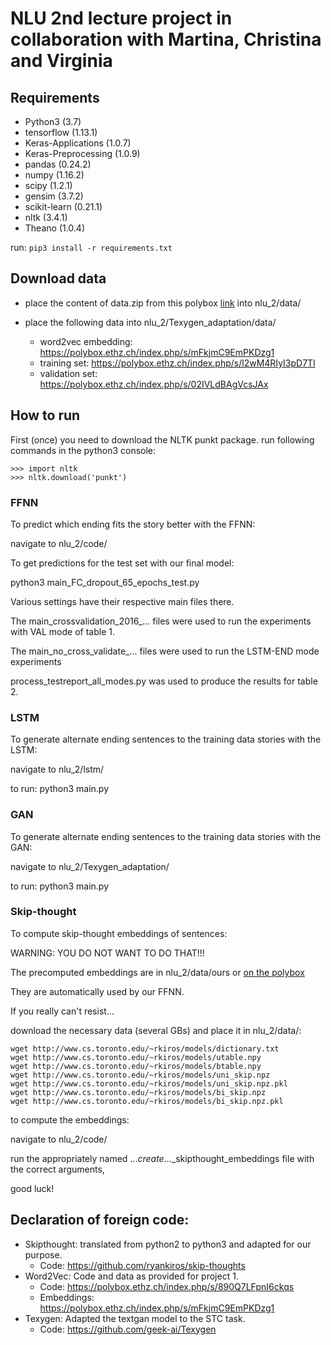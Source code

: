 # NLU 2nd lecture project in collaboration with Martina, Christina and Virginia

## Requirements
- Python3 (3.7)
- tensorflow (1.13.1)
- Keras-Applications (1.0.7)
- Keras-Preprocessing (1.0.9)
- pandas (0.24.2)
- numpy (1.16.2)
- scipy (1.2.1)
- gensim (3.7.2)
- scikit-learn (0.21.1)
- nltk (3.4.1)
- Theano (1.0.4)

run: ```pip3 install -r requirements.txt ```

## Download data

- place the content of data.zip from this polybox [link](https://polybox.ethz.ch/index.php/s/c3f5dRthmoKVOhK) into nlu_2/data/

- place the following data into nlu_2/Texygen_adaptation/data/

    - word2vec embedding: https://polybox.ethz.ch/index.php/s/mFkjmC9EmPKDzg1
    - training set: https://polybox.ethz.ch/index.php/s/l2wM4RIyI3pD7Tl
    - validation set: https://polybox.ethz.ch/index.php/s/02IVLdBAgVcsJAx

## How to run
First (once) you need to download the NLTK punkt package.
run following commands in the python3 console:
```
>>> import nltk
>>> nltk.download('punkt')
```


### FFNN
To predict which ending fits the story better with the FFNN:

navigate to nlu_2/code/

To get predictions for the test set with our final model:

python3 main_FC_dropout_65_epochs_test.py

Various settings have their respective main files there.

The main_crossvalidation_2016_... files were used to run the experiments with VAL mode of table 1.

The main_no_cross_validate_... files were used to run the LSTM-END mode experiments

process_testreport_all_modes.py was used to produce the results for table 2.

### LSTM
To generate alternate ending sentences to the training data stories with the LSTM:

navigate to nlu_2/lstm/

to run: python3 main.py
### GAN
To generate alternate ending sentences to the training data stories with the GAN:

navigate to nlu_2/Texygen_adaptation/

to run: python3 main.py
### Skip-thought
To compute skip-thought embeddings of sentences:

WARNING: YOU DO NOT WANT TO DO THAT!!!

The precomputed embeddings are in nlu_2/data/ours or [on the polybox](https://polybox.ethz.ch/index.php/s/c3f5dRthmoKVOhK)

They are automatically used by our FFNN.

If you really can't resist...

download the necessary data (several GBs) and place it in nlu_2/data/:
```
wget http://www.cs.toronto.edu/~rkiros/models/dictionary.txt
wget http://www.cs.toronto.edu/~rkiros/models/utable.npy
wget http://www.cs.toronto.edu/~rkiros/models/btable.npy
wget http://www.cs.toronto.edu/~rkiros/models/uni_skip.npz
wget http://www.cs.toronto.edu/~rkiros/models/uni_skip.npz.pkl
wget http://www.cs.toronto.edu/~rkiros/models/bi_skip.npz
wget http://www.cs.toronto.edu/~rkiros/models/bi_skip.npz.pkl
```

to compute the embeddings: 

navigate to nlu_2/code/

run the appropriately named ..._create_..._skipthought_embeddings file with the correct arguments,

good luck!

## Declaration of foreign code:
- Skipthought: translated from python2 to python3 and adapted for our purpose.
    - Code: <https://github.com/ryankiros/skip-thoughts>
- Word2Vec: Code and data as provided for project 1.
    - Code: <https://polybox.ethz.ch/index.php/s/890Q7LFpnI6ckqs>
    - Embeddings: <https://polybox.ethz.ch/index.php/s/mFkjmC9EmPKDzg1>
- Texygen: Adapted the textgan model to the STC task.
    - Code: <https://github.com/geek-ai/Texygen>
